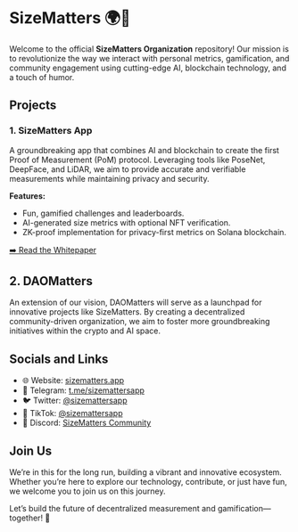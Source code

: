 # SizeMatters 🌍🍌

Welcome to the official **SizeMatters Organization** repository! Our mission is to revolutionize the way we interact with personal metrics, gamification, and community engagement using cutting-edge AI, blockchain technology, and a touch of humor.

## Projects

### 1. SizeMatters App

A groundbreaking app that combines AI and blockchain to create the first Proof of Measurement (PoM) protocol. Leveraging tools like PoseNet, DeepFace, and LiDAR, we aim to provide accurate and verifiable measurements while maintaining privacy and security.

**Features:**
- Fun, gamified challenges and leaderboards.
- AI-generated size metrics with optional NFT verification.
- ZK-proof implementation for privacy-first metrics on Solana blockchain.

[➡️ Read the Whitepaper](#)


## 2. DAOMatters

An extension of our vision, DAOMatters will serve as a launchpad for innovative projects like SizeMatters. By creating a decentralized community-driven organization, we aim to foster more groundbreaking initiatives within the crypto and AI space.


## Socials and Links
- 🌐 Website: [sizematters.app](https://sizematters.app)
- 💬 Telegram: [t.me/sizemattersapp](https://t.me/sizemattersapp)
- 🐦 Twitter: [@sizemattersapp](https://twitter.com/sizemattersapp)
- 📱 TikTok: [@sizemattersapp](https://tiktok.com/@sizemattersapp)
- 🤖 Discord: [SizeMatters Community](https://discord.gg/AykybPUd)


## Join Us

We’re in this for the long run, building a vibrant and innovative ecosystem. Whether you’re here to explore our technology, contribute, or just have fun, we welcome you to join us on this journey.

Let’s build the future of decentralized measurement and gamification—together! 🚀


